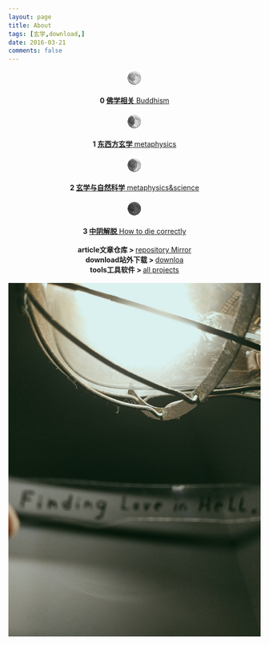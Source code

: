 ```yaml
---
layout: page
title: About
tags: [玄学,download,]
date: 2016-03-21
comments: false
---  
```

<center><a href="https://3luna.github.io/luna0/"><b> </b></a></center>

<center><img src="/assets/img/luna0.png" style="width: 30px;height: 30px;"></center>
<br />
<center><b> 0 </b><a href="/luna0/"><b>佛学相关</b> Buddhism</a></center>
<br />
<center><img src="/assets/img/luna1.png" style="width: 30px;height: 30px;"></center>
<br />
<center><b> 1 </b><a href="/luna1/"><b>东西方玄学</b> metaphysics</a></center>
<br />
<center><img src="/assets/img/luna2.png" style="width: 30px;height: 30px;"></center>
<br />
<center><b> 2 </b><a href="/luna2/"><b>玄学与自然科学</b> metaphysics&science</a></center>
<br />
<center><img src="/assets/img/luna3.png" style="width: 30px;height: 30px;"></center>
<br />
<center><b> 3 </b><a href="/luna2/"><b>中阴解脱</b> How to die correctly</a></center>
<br />
<center><b>article文章仓库 > </b><a href="https://github.com/3luna/mirror/"> repository Mirror</a></center>
<center><b>download站外下载 > </b><a href="/posts/"> downloa</a></center>
<center><b>tools工具软件 > </b><a href="/projects/"> all projects</a></center>
<br />
<center><img src="/assets/img/023246.jpg"></center>
